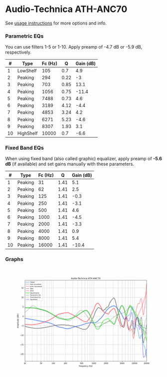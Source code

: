 # Audio-Technica ATH-ANC70
See [usage instructions](https://github.com/jaakkopasanen/AutoEq#usage) for more options and info.

### Parametric EQs
You can use filters 1-5 or 1-10. Apply preamp of -4.7 dB or -5.9 dB, respectively.

|   # | Type      |   Fc (Hz) |    Q |   Gain (dB) |
|-----|-----------|-----------|------|-------------|
|   1 | LowShelf  |       105 | 0.7  |         4.9 |
|   2 | Peaking   |       294 | 0.22 |        -3   |
|   3 | Peaking   |       703 | 0.85 |        13.1 |
|   4 | Peaking   |      1056 | 0.75 |       -11.4 |
|   5 | Peaking   |      7488 | 0.73 |         4.6 |
|   6 | Peaking   |      3189 | 4.12 |        -4.4 |
|   7 | Peaking   |      4853 | 3.24 |         4.2 |
|   8 | Peaking   |      6271 | 5.23 |        -4.6 |
|   9 | Peaking   |      8307 | 1.93 |         3.1 |
|  10 | HighShelf |     10000 | 0.7  |        -6.6 |

### Fixed Band EQs
When using fixed band (also called graphic) equalizer, apply preamp of **-5.6 dB** (if available) and set gains manually with these parameters.

|   # | Type    |   Fc (Hz) |    Q |   Gain (dB) |
|-----|---------|-----------|------|-------------|
|   1 | Peaking |        31 | 1.41 |         5.1 |
|   2 | Peaking |        62 | 1.41 |         2.5 |
|   3 | Peaking |       125 | 1.41 |        -0.3 |
|   4 | Peaking |       250 | 1.41 |        -3.1 |
|   5 | Peaking |       500 | 1.41 |         4.6 |
|   6 | Peaking |      1000 | 1.41 |        -4.5 |
|   7 | Peaking |      2000 | 1.41 |        -3.3 |
|   8 | Peaking |      4000 | 1.41 |         0.9 |
|   9 | Peaking |      8000 | 1.41 |         5.4 |
|  10 | Peaking |     16000 | 1.41 |       -10.4 |

### Graphs
![](./Audio-Technica%20ATH-ANC70.png)
